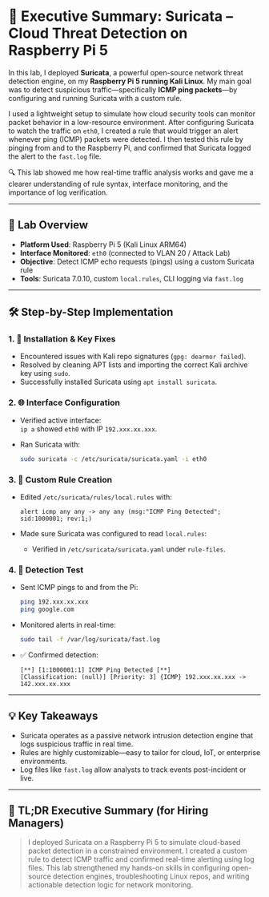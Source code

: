 # 🚀 Executive Summary: Suricata – Cloud Threat Detection on Raspberry Pi 5

In this lab, I deployed **Suricata**, a powerful open-source network threat detection engine, on my **Raspberry Pi 5 running Kali Linux**. My main goal was to detect suspicious traffic—specifically **ICMP ping packets**—by configuring and running Suricata with a custom rule.

I used a lightweight setup to simulate how cloud security tools can monitor packet behavior in a low-resource environment. After configuring Suricata to watch the traffic on `eth0`, I created a rule that would trigger an alert whenever ping (ICMP) packets were detected. I then tested this rule by pinging from and to the Raspberry Pi, and confirmed that Suricata logged the alert to the `fast.log` file.

🔍 This lab showed me how real-time traffic analysis works and gave me a clearer understanding of rule syntax, interface monitoring, and the importance of log verification.

---

## 🧠 Lab Overview

- **Platform Used**: Raspberry Pi 5 (Kali Linux ARM64)
- **Interface Monitored**: `eth0` (connected to VLAN 20 / Attack Lab)
- **Objective**: Detect ICMP echo requests (pings) using a custom Suricata rule
- **Tools**: Suricata 7.0.10, custom `local.rules`, CLI logging via `fast.log`

---

## 🛠️ Step-by-Step Implementation

### 1. 🔧 Installation & Key Fixes

- Encountered issues with Kali repo signatures (`gpg: dearmor failed`).
- Resolved by cleaning APT lists and importing the correct Kali archive key using `sudo`.
- Successfully installed Suricata using `apt install suricata`.

### 2. 🌐 Interface Configuration

- Verified active interface:  
  `ip a` showed `eth0` with IP `192.xxx.xx.xxx`.

- Ran Suricata with:
  ```bash
  sudo suricata -c /etc/suricata/suricata.yaml -i eth0
  ```

### 3. 📜 Custom Rule Creation

- Edited `/etc/suricata/rules/local.rules` with:
  ```
  alert icmp any any -> any any (msg:"ICMP Ping Detected"; sid:1000001; rev:1;)
  ```

- Made sure Suricata was configured to read `local.rules`:
  - Verified in `/etc/suricata/suricata.yaml` under `rule-files`.

### 4. 🧪 Detection Test

- Sent ICMP pings to and from the Pi:
  ```bash
  ping 192.xxx.xx.xxx
  ping google.com
  ```

- Monitored alerts in real-time:
  ```bash
  sudo tail -f /var/log/suricata/fast.log
  ```

- ✅ Confirmed detection:
  ```
  [**] [1:1000001:1] ICMP Ping Detected [**]
  [Classification: (null)] [Priority: 3] {ICMP} 192.xxx.xx.xxx -> 142.xxx.xx.xxx
  ```

---

## 💡 Key Takeaways

- Suricata operates as a passive network intrusion detection engine that logs suspicious traffic in real time.
- Rules are highly customizable—easy to tailor for cloud, IoT, or enterprise environments.
- Log files like `fast.log` allow analysts to track events post-incident or live.

---

## 📝 TL;DR Executive Summary (for Hiring Managers)

> I deployed Suricata on a Raspberry Pi 5 to simulate cloud-based packet detection in a constrained environment. I created a custom rule to detect ICMP traffic and confirmed real-time alerting using log files. This lab strengthened my hands-on skills in configuring open-source detection engines, troubleshooting Linux repos, and writing actionable detection logic for network monitoring.
